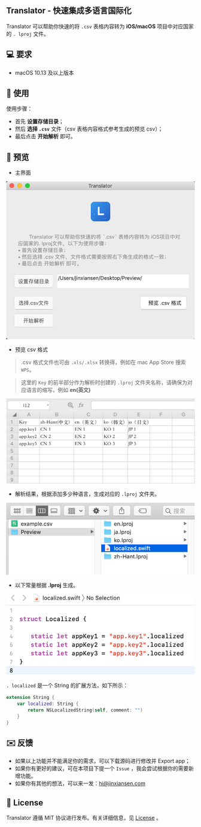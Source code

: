 ## Translator - 快速集成多语言国际化

Translator 可以帮助你快速的将 `.csv` 表格内容转为 **iOS/macOS** 项目中对应国家的 `. lproj` 文件。


## 💻 要求

* macOS 10.13 及以上版本


## 🔑 使用

使用步骤：

- 首先 **设置存储目录**；
- 然后 **选择 `.csv`** 文件（csv 表格内容格式参考生成的预览 csv）；
- 最后点击 **开始解析** 即可。

## 📝 预览

- 主界面

![](Designs/images/app.png)

- 预览 csv 格式

> .csv 格式文件也可由 `.xls/.xlsx` 转换得，例如在 mac App Store 搜索 `WPS`。

> 这里的 `Key` 的前半部分作为解析时创建的 `.lproj` 文件夹名称，请确保为对应语言的缩写，例如 **en(英文)** 

![](Designs/images/csv.png)

- 解析结果，根据添加多少种语言，生成对应的 `.lproj` 文件夹。

![](Designs/images/lproj.png)

- 以下常量根据 **.lproj** 生成。

![](Designs/images/localized.png)

`. localized` 是一个 String 的扩展方法，如下所示：

```swift
extension String {
    var localized: String {
        return NSLocalizedString(self, comment: "")
    }
}
```


## ✉️ 反馈

* 如果以上功能并不能满足你的需求，可以下载源码进行修改并 Export app；
* 如果你有更好的建议，可在本项目下提一个 `Issue` ，我会尝试根据你的需要新增功能。
* 如果你有其他的想法，可以来一发：hi@jinxiansen.com 


## 📄 License	

Translator 遵循 MIT 协议进行发布。有关详细信息，见 [License](license) 。
